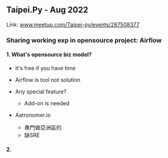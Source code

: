 

## Taipei.Py - Aug 2022
Link: www.meetup.com/Taipei-py/events/287508377

### Sharing working exp in opensource project: Airflow

#### 1. What's opensource biz model?

- it's free if you have time
- Airflow is tool not solution
- Any special feature?
    - Add-on is needed


- Aatronomer.io
  - 專門做亞洲區的
  - 缺SRE

#### 2. 